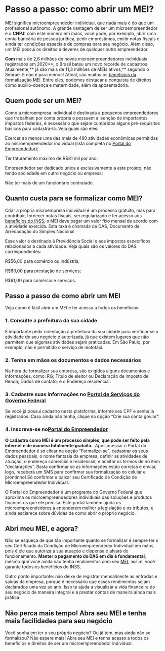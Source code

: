 # Passo a passo: como abrir um MEI?

MEI significa microempreendedor individual, que nada mais é do que um profissional autônomo. A grande vantagem de ser um microempreendedor é o **CNPJ:** com este número em mãos, você pode, por exemplo, abrir uma conta bancária de pessoa jurídica, pedir empréstimos, emitir notas fiscais e ainda ter condições especiais de compras para seu negócio. Além disso, um MEI possui os direitos e deveres de qualquer outro empreendedor.

**Com** mais de 2,6 milhões de novos microempreendedores individuais registrados em 2020**, o Brasil bateu um novo recorde de cadastros. Atualmente,** já são mais de 11,3 milhões de MEIs ativos,** segundo o Sebrae. E não é para menos! Afinal, são muitos os [benefícios da formalização MEI](https://conteudo.mercadopago.com.br/6-beneficios-de-se-formalizar-como-mei). Entre eles, podemos destacar a conquista de direitos como auxílio-doença e maternidade, além da aposentadoria.

## Quem pode ser um MEI?

Como a microempresa individual é destinada a pequenos empreendedores que trabalham por conta própria e possuem a isenção de importantes impostos federais, é necessário que sejam cumpridos alguns pré-requisitos básicos para cadastrá-la. Veja quais são eles:

Exercer ao menos uma das mais de 460 atividades econômicas permitidas ao microempreendedor individual (lista completa no [Portal do Empreendedor](https://www.gov.br/empresas-e-negocios/pt-br/empreendedor/quero-ser-mei/atividades-permitidas));

Ter faturamento máximo de R$81 mil por ano;

Empreendedor ser dedicado única e exclusivamente a este projeto, não tendo sociedade em outro negócio ou empresa;

Não ter mais de um funcionário contratado.

## Quanto custa para se formalizar como MEI?

Criar a própria microempresa individual é um processo gratuito, mas para contribuir, fornecer notas fiscais, ser regularizado e ter acesso aos [benefícios do INSS](https://conteudo.mercadopago.com.br/quais-os-beneficios-do-inss-para-mei), o MEI deve pagar um valor fixo mensal de acordo com a atividade exercida. Esta taxa é chamada de DAS, Documento de Arrecadação do Simples Nacional.

Esse valor é destinado à Previdência Social e aos impostos específicos relacionados a cada atividade. Veja quais são os valores do DAS correspondentes:

R$56,00 para comércio ou indústria;

R$60,00 para prestação de serviços;

R$61,00 para comércio e serviços.

## Passo a passo de como abrir um MEI

Veja como é fácil abrir um MEI e ter acesso a todos os benefícios:

### 1. Consulte a prefeitura da sua cidade

É importante pedir orientação à prefeitura da sua cidade para verificar se a atividade do seu negócio é autorizada, já que existem lugares que não permitem que algumas atividades sejam praticadas. Em São Paulo, por exemplo, não é permitido o serviço de mototáxi.

### 2. Tenha em mãos os documentos e dados necessários

Na hora de formalizar sua empresa, são exigidos alguns documentos e informações, como: RG; Título de eleitor ou Declaração de Imposto de Renda; Dados de contato; e o Endereço residencial.

### 3. Cadastre suas informações no [Portal de Serviços do Governo Federal](https://sso.acesso.gov.br/login?client_id=contas.acesso.gov.br&authorization_id=177fef5021a)

Se você já possui cadastro nesta plataforma, informe seu CPF e senha já registrados. Caso ainda não tenha, clique na opção “Crie sua conta gov.br”.

### 4. Inscreva-se no[Portal do Empreendedor](https://www.gov.br/empresas-e-negocios/pt-br/empreendedor/)

**O cadastro como MEI é um processo simples, que pode ser feito pela internet e de maneira totalmente gratuita.**  Após acessar o Portal do Empreendedor é só clicar na opção "Formalize-se", cadastrar os seus dados pessoais, o nome fantasia da empresa, definir as atividades de atuação, o endereço comercial e residencial, e aceitar os termos de no item "declarações". Basta confirmar se as informações estão corretas e enviar, logo, receberá um SMS para confirmar sua formalização no celular e prontinho! Só confirmar e baixar seu Certificado de Condição de Microempreendedor Individual.

O Portal do Empreendedor é um programa do Governo Federal que aproxima os microempreendedores individuais das soluções e produtos financeiros que ele precisa. Este portal também ajuda os microempreendedores a entenderem melhor a legislação e os tributos, e ainda esclarece sobre dúvidas de como abrir o próprio negócio.

## Abri meu MEI, e agora?

Não se esqueça de que tão importante quanto se formalizar é sempre ter o seu Certificado da Condição de Microempreendedor Individual em mãos, pois é ele que autoriza a sua atuação e dispensa o alvará de funcionamento. **Manter o pagamento do DAS em dia é fundamental**, mesmo que você ainda não tenha rendimentos com seu [MEI](https://meubolso.mercadopago.com.br/tudo-sobre-mei), assim, você garante todos os benefícios do INSS.

Outro ponto importante: não deixe de registrar mensalmente as entradas e saídas da empresa, porque é necessário que esses rendimentos sejam declarados uma vez ao ano. Isso te ajuda a visualizar a vida financeira do seu negócio de maneira integral e a prestar contas de maneira ainda mais prática.

## Não perca mais tempo! Abra seu MEI e tenha mais facilidades para seu negócio

Você sonha em ter o seu próprio negócio? Ou já tem, mas ainda não se formalizou? Não espere mais! Abra seu MEI e tenha acesso a todos os benefícios e direitos de ser um microempreendedor individual.